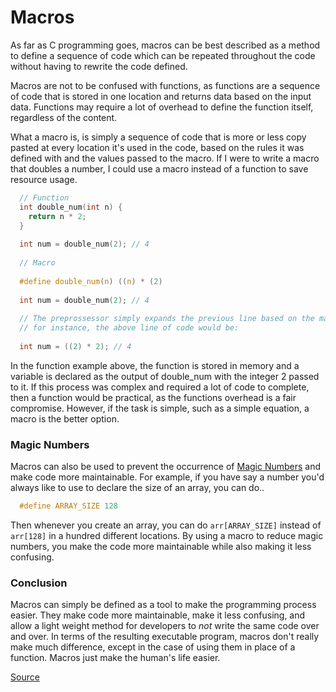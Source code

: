 # Macros

As far as C programming goes, macros can be best described as a method to define a sequence of code which can be repeated throughout the code without having to rewrite the code defined.

Macros are not to be confused with functions, as functions are a sequence of code that is stored in one location and returns data based on the input data. Functions may require a lot of overhead to define the function itself, regardless of the content.

What a macro is, is simply a sequence of code that is more or less copy pasted at every location it's used in the code, based on the rules it was defined with and the values passed to the macro. If I were to write a macro that doubles a number, I could use a macro instead of a function to save resource usage.
```c  
  // Function 
  int double_num(int n) {
    return n * 2;
  }
  
  int num = double_num(2); // 4
  
  // Macro
  
  #define double_num(n) ((n) * (2)
  
  int num = double_num(2); // 4
  
  // The preprossessor simply expands the previous line based on the macros rules, rather than use a whole function 
  // for instance, the above line of code would be:
  
  int num = ((2) * 2); // 4
```
  
  
In the function example above, the function is stored in memory and a variable is declared as the output of double_num with the integer 2 passed to it. If this process was complex and required a lot of code to complete, then a function would be practical, as the functions overhead is a fair compromise. However, if the task is simple, such as a simple equation, a macro is the better option.

### Magic Numbers

Macros can also be used to prevent the occurrence of [Magic Numbers](https://en.m.wikipedia.org/wiki/Magic_number_\(programming) and make code more maintainable. For example, if you have say a number you'd always like to use to declare the size of an array, you can do..
```c
  #define ARRAY_SIZE 128
```
Then whenever you create an array, you can do `arr[ARRAY_SIZE]` instead of `arr[128]` in a hundred different locations. By using a macro to reduce magic numbers, you make the code more maintainable while also making it less confusing.

### Conclusion

Macros can simply be defined as a tool to make the programming process easier. They make code more maintainable, make it less confusing, and allow a light weight method for developers to *not* write the same code over and over. In terms of the resulting executable program, macros don't really make much difference, except in the case of using them in place of a function. Macros just make the human's life easier.


[Source](https://www.computerhope.com/jargon/m/macro.htm#:~:text=A%20macro%20\(which%20stands%20for,a%20preset%20sequence%20of%20output.&text=When%20the%20code%20is%20preprocessed,expanded%20each%20time%20it%20occurs)

  
  

